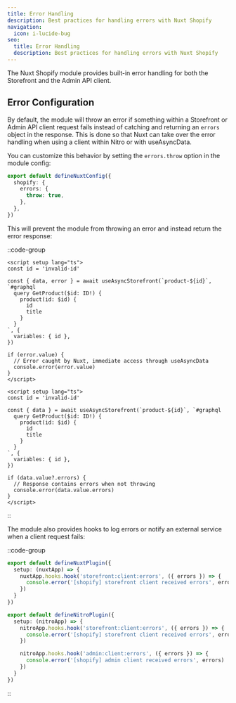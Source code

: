 ```yaml
---
title: Error Handling
description: Best practices for handling errors with Nuxt Shopify
navigation:
  icon: i-lucide-bug
seo:
  title: Error Handling
  description: Best practices for handling errors with Nuxt Shopify
---
```


The Nuxt Shopify module provides built-in error handling for both the Storefront and the Admin API client.

## Error Configuration

By default, the module will throw an error if something within a Storefront or Admin API client request fails instead of catching and returning an `errors` object in the response.
This is done so that Nuxt can take over the error handling when using a client within Nitro or with useAsyncData.

You can customize this behavior by setting the `errors.throw` option in the module config:

```ts [~/nuxt.config.ts]
export default defineNuxtConfig({
  shopify: {
    errors: {
      throw: true,
    },
  },
})
```

This will prevent the module from throwing an error and instead return the error response:

::code-group
```vue [throw: true]
<script setup lang="ts">
const id = 'invalid-id'

const { data, error } = await useAsyncStorefront(`product-${id}`, `#graphql
  query GetProduct($id: ID!) {
    product(id: $id) {
      id
      title
    }
  }
`, { 
  variables: { id },
})

if (error.value) {
  // Error caught by Nuxt, immediate access through useAsyncData
  console.error(error.value)
}
</script>
```

```vue [throw: false]
<script setup lang="ts">
const id = 'invalid-id'

const { data } = await useAsyncStorefront(`product-${id}`, `#graphql
  query GetProduct($id: ID!) {
    product(id: $id) {
      id
      title
    }
  }
`, { 
  variables: { id },
})

if (data.value?.errors) {
  // Response contains errors when not throwing
  console.error(data.value.errors)
}
</script>
```
::

The module also provides hooks to log errors or notify an external service when a client request fails:

::code-group
```ts [~/plugins/errors.ts]
export default defineNuxtPlugin({
  setup: (nuxtApp) => {
    nuxtApp.hooks.hook('storefront:client:errors', ({ errors }) => {
      console.error('[shopify] storefront client received errors', errors)
    })
  }
})
```

```ts [~/server/plugins/errors.ts]
export default defineNitroPlugin({
  setup: (nitroApp) => {
    nitroApp.hooks.hook('storefront:client:errors', ({ errors }) => {
      console.error('[shopify] storefront client received errors', errors)
    })

    nitroApp.hooks.hook('admin:client:errors', ({ errors }) => {
      console.error('[shopify] admin client received errors', errors)
    })
  }
})
```
::

